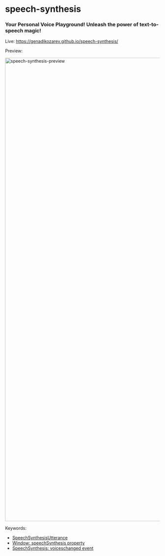 # speech-synthesis

### Your Personal Voice Playground! Unleash the power of text-to-speech magic!

Live: https://genadikozarev.github.io/speech-synthesis/

Preview: 

<img width="1503" alt="speech-synthesis-preview" src="https://github.com/user-attachments/assets/21a2c302-6f8c-4a34-be86-1ceac3197482">

Keywords:
- [SpeechSynthesisUtterance](https://developer.mozilla.org/en-US/docs/Web/API/SpeechSynthesisUtterance)
- [Window: speechSynthesis property](https://developer.mozilla.org/en-US/docs/Web/API/Window/speechSynthesis)
- [SpeechSynthesis: voiceschanged event](https://developer.mozilla.org/en-US/docs/Web/API/SpeechSynthesis/voiceschanged_event)
